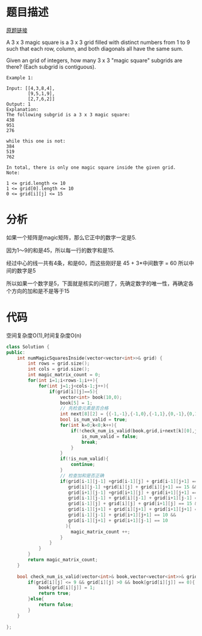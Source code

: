 # 题目描述

[原题链接](https://leetcode.com/problems/magic-squares-in-grid/)

A 3 x 3 magic square is a 3 x 3 grid filled with distinct numbers from 1 to 9 such that each row, column, and both diagonals all have the same sum.

Given an grid of integers, how many 3 x 3 "magic square" subgrids are there?  (Each subgrid is contiguous).

```
Example 1:

Input: [[4,3,8,4],
        [9,5,1,9],
        [2,7,6,2]]
Output: 1
Explanation: 
The following subgrid is a 3 x 3 magic square:
438
951
276

while this one is not:
384
519
762

In total, there is only one magic square inside the given grid.
Note:

1 <= grid.length <= 10
1 <= grid[0].length <= 10
0 <= grid[i][j] <= 15
```

<!--more-->

# 分析
如果一个矩阵是magic矩阵，那么它正中的数字一定是5.

因为1～9的和是45，所以每一行的数字和是15.

经过中心的线一共有4条，和是60，而这些刚好是 45 + 3*中间数字 = 60 所以中间的数字是5

所以如果一个数字是5，下面就是核实的问题了，先确定数字的唯一性，再确定各个方向的加和是不是等于15

# 代码
空间复杂度O(1),时间复杂度O(n)
```C++
class Solution {
public:
    int numMagicSquaresInside(vector<vector<int>>& grid) {
        int rows = grid.size();
        int cols = grid.size();
        int magic_matrix_count = 0;
        for(int i=1;i<rows-1;i++){
            for(int j=1;j<cols-1;j++){
                if(grid[i][j]==5){
                    vector<int> book(10,0);
                    book[5] = 1;
                    // 先检查元素是否合格
                    int next[8][2] = {{-1,-1},{-1,0},{-1,1},{0,-1},{0,1},{1,-1},{1,0},{1,1}};
                    bool is_num_valid = true;
                    for(int k=0;k<8;k++){
                        if(!check_num_is_valid(book,grid,i+next[k][0],j+next[k][1])){
                            is_num_valid = false;
                            break;
                        }
                    }
                    if(!is_num_valid){
                        continue;
                    }
                    // 检查加和是否正确
                    if(grid[i-1][j-1] +grid[i-1][j] + grid[i-1][j+1] == 15 &&
                       grid[i][j-1] +grid[i][j] + grid[i][j+1] == 15 &&
                       grid[i+1][j-1] +grid[i+1][j] + grid[i+1][j+1] == 15 &&
                       grid[i-1][j-1] + grid[i][j-1] + grid[i+1][j-1] == 15 &&
                       grid[i-1][j] + grid[i][j] + grid[i+1][j] == 15 &&
                       grid[i-1][j+1] + grid[i][j+1] + grid[i+1][j+1] == 15 &&
                       grid[i-1][j-1] + grid[i+1][j+1] == 10 &&
                       grid[i-1][j+1] + grid[i+1][j-1] == 10
                      ){
                        magic_matrix_count ++;
                    }
                }
            }
        }
        return magic_matrix_count;
    }
    
    bool check_num_is_valid(vector<int>& book,vector<vector<int>>& grid,int i,int j){
        if(grid[i][j] <= 9 && grid[i][j] >0 && book[grid[i][j]] == 0){
            book[grid[i][j]] = 1;
            return true;
        }else{
            return false;
        }
    }
    
};
```
